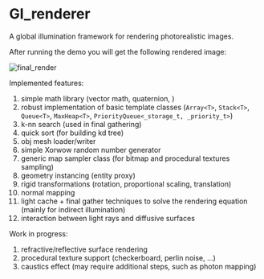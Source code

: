 # GI_renderer
A global illumination framework for rendering photorealistic images.

After running the demo you will get the following rendered image:

![final_render](https://user-images.githubusercontent.com/18594210/196041689-847f1da1-84be-4383-947b-ddd3b458b35b.png)

Implemented features:
1.  simple math library (vector math, quaternion, )
2.  robust implementation of basic template classes (`Array<T>`, `Stack<T>`, `Queue<T>`, `MaxHeap<T>`, `PriorityQueue<_storage_t, _priority_t>`)
3.  k-nn search (used in final gathering)
4.  quick sort (for building kd tree)
5.  obj mesh loader/writer
6.  simple Xorwow random number generator
7.  generic map sampler class (for bitmap and procedural textures sampling)
8.  geometry instancing (entity proxy)
9.  rigid transformations (rotation, proportional scaling, translation)
10. normal mapping
11. light cache + final gather techniques to solve the rendering equation (mainly for indirect illumination)
12. interaction between light rays and diffusive surfaces

Work in progress:
1.  refractive/reflective surface rendering
2.  procedural texture support (checkerboard, perlin noise, ...)
3.  caustics effect (may require additional steps, such as photon mapping)
